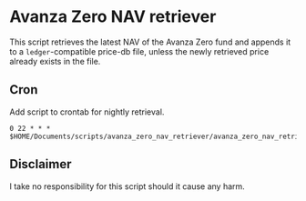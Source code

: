 # Avanza Zero NAV retriever

This script retrieves the latest NAV of the Avanza Zero fund and appends it to a
`ledger`-compatible price-db file, unless the newly retrieved price already
exists in the file.

## Cron
Add script to crontab for nightly retrieval.

    0 22 * * * $HOME/Documents/scripts/avanza_zero_nav_retriever/avanza_zero_nav_retriever.rb

## Disclaimer
I take no responsibility for this script should it cause any harm.
